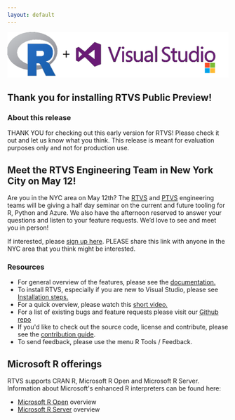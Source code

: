 ```yaml
---
layout: default
---
```

![R and VS](./media/r.plus.vs.png)

## Thank you for installing RTVS Public Preview!

### About this release

THANK YOU for checking out this early version for RTVS! Please check it out and
let us know what you think. This release is meant for evaluation purposes only
and not for production use.

## Meet the RTVS Engineering Team in New York City on May 12!

Are you in the NYC area on May 12th? The
[RTVS](https://github.com/microsoft/RTVS) and
[PTVS](https://github.com/microsoft/PTVS) engineering teams will be giving a
half day seminar on the current and future tooling for R, Python and Azure.  We
also have the afternoon reserved to answer your questions and listen to your
feature requests. We’d love to see and meet you in person!   

If interested, please [sign up
here](https://www.microsoftevents.com/profile/form/index.cfm?PKformID=0x1864298cc3).
PLEASE share this link with anyone in the NYC area that you think might be
interested.

### Resources

* For general overview of the features, please see the [documentation.](./index.html)
* To install RTVS, especially if you are new to Visual Studio, please see [Installation steps.](./installation.html)
* For a quick overview, please watch this [short video.](https://www.youtube.com/watch?v=KPS0ytrt9SA) 
* For a list of existing bugs and feature requests please visit our [Github repo](https://github.com/Microsoft/RTVS/issues) 
* If you'd like to check out the source code, license and contribute, please see the [contribution guide](https://github.com/Microsoft/RTVS/blob/master/LICENSE).
* To send feedback, please use the menu R Tools / Feedback.

## Microsoft R offerings

RTVS supports CRAN R, Microsoft R Open and Microsoft R Server.  Information about Microsoft's enhanced R interpreters can be found here:

* [Microsoft R Open](https://mran.revolutionanalytics.com/rro/) overview
* [Microsoft R Server](https://www.microsoft.com/en-us/server-cloud/products/r-server/) overview
